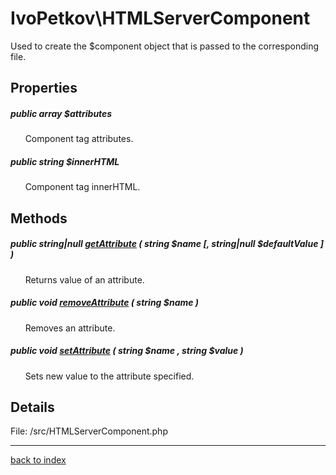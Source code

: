# IvoPetkov\HTMLServerComponent

Used to create the $component object that is passed to the corresponding file.

## Properties

##### public array $attributes

&nbsp;&nbsp;&nbsp;&nbsp;&nbsp;&nbsp;Component tag attributes.

##### public string $innerHTML

&nbsp;&nbsp;&nbsp;&nbsp;&nbsp;&nbsp;Component tag innerHTML.

## Methods

##### public string|null [getAttribute](ivopetkov.htmlservercomponent.getattribute.method.md) ( string $name [, string|null $defaultValue ] )

&nbsp;&nbsp;&nbsp;&nbsp;&nbsp;&nbsp;Returns value of an attribute.

##### public void [removeAttribute](ivopetkov.htmlservercomponent.removeattribute.method.md) ( string $name )

&nbsp;&nbsp;&nbsp;&nbsp;&nbsp;&nbsp;Removes an attribute.

##### public void [setAttribute](ivopetkov.htmlservercomponent.setattribute.method.md) ( string $name , string $value )

&nbsp;&nbsp;&nbsp;&nbsp;&nbsp;&nbsp;Sets new value to the attribute specified.

## Details

File: /src/HTMLServerComponent.php

---

[back to index](index.md)

